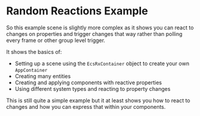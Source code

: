 # Random Reactions Example

So this example scene is slightly more complex as it shows you can react to changes on properties and trigger changes that way rather than polling every frame or other group level trigger.

It shows the basics of:

- Setting up a scene using the `EcsRxContainer` object to create your own `AppContainer`
- Creating many entities
- Creating and applying components with reactive properties
- Using different system types and reacting to property changes

This is still quite a simple example but it at least shows you how to react to changes and how you can express that within your components.